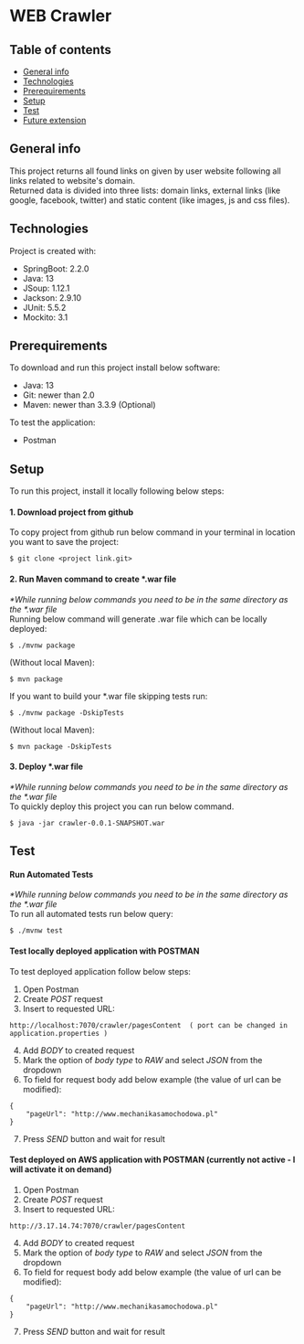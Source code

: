 # WEB Crawler

## Table of contents
* [General info](#general-info)
* [Technologies](#technologies)
* [Prerequirements](#prerequirements)
* [Setup](#setup)
* [Test](#test)
* [Future extension](#future-extension)

## General info
This project returns all found links on given by user website following all links related to website's domain. <br/>
Returned data is divided into three lists: domain links, external links (like google, facebook, twitter) and static content (like images, js and css files). 
	
## Technologies
Project is created with:
* SpringBoot: 2.2.0
* Java: 13
* JSoup: 1.12.1
* Jackson: 2.9.10
* JUnit: 5.5.2
* Mockito: 3.1

## Prerequirements
To download and run this project install below software:
* Java: 13
* Git: newer than 2.0
* Maven: newer than 3.3.9 (Optional)

To test the application:
* Postman

## Setup
To run this project, install it locally following below steps: 

#### 1. Download project from github
To copy project from github run below command in your terminal in location you want to save the project:

```
$ git clone <project link.git>
```

#### 2. Run Maven command to create \*.war file
*\*While running below commands you need to be in the same directory as the \*.war file* <br/>
Running below command will generate \.war file which can be locally deployed:
```
$ ./mvnw package
```
(Without local Maven): 
```
$ mvn package
```

If you want to build your \*.war file skipping tests run:
```
$ ./mvnw package -DskipTests
```
(Without local Maven): 
```
$ mvn package -DskipTests
```

#### 3. Deploy \*.war file
*\*While running below commands you need to be in the same directory as the \*.war file* <br/>
To quickly deploy this project you can run below command. 
```
$ java -jar crawler-0.0.1-SNAPSHOT.war
```

## Test

#### Run Automated Tests
*\*While running below commands you need to be in the same directory as the \*.war file* <br/>
To run all automated tests run below query:
```
$ ./mvnw test
```

#### Test locally deployed application with POSTMAN
To test deployed application follow below steps:

1. Open Postman 
2. Create *POST* request
3. Insert to requested URL: 
```
http://localhost:7070/crawler/pagesContent  ( port can be changed in application.properties )
```
4. Add *BODY* to created request 
5. Mark the option of *body type* to *RAW* and select *JSON* from the dropdown
6. To field for request body add below example (the value of url can be modified):
```
{
    "pageUrl": "http://www.mechanikasamochodowa.pl"
}
```
7. Press *SEND* button and wait for result

#### Test deployed on AWS application with POSTMAN (currently not active - I will activate it on demand)

1. Open Postman 
2. Create *POST* request
3. Insert to requested URL: 
```
http://3.17.14.74:7070/crawler/pagesContent
```
4. Add *BODY* to created request 
5. Mark the option of *body type* to *RAW* and select *JSON* from the dropdown
6. To field for request body add below example (the value of url can be modified):
```
{
    "pageUrl": "http://www.mechanikasamochodowa.pl"
}
```
7. Press *SEND* button and wait for result